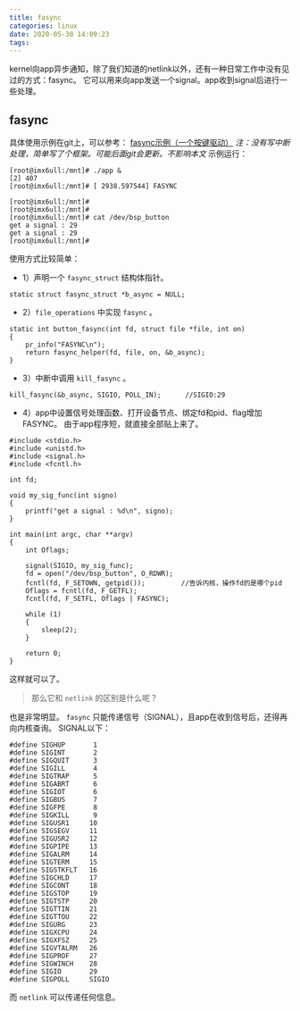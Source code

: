```yaml
---
title: fasync
categories: linux
date: 2020-05-30 14:09:23
tags:
---
```



kernel向app异步通知，除了我们知道的netlink以外，还有一种日常工作中没有见过的方式：fasync。
它可以用来向app发送一个signal。app收到signal后进行一些处理。
<!--more-->

## fasync
具体使用示例在git上，可以参考：
[fasync示例（一个按键驱动）](https://github.com/gouchengsanren/files/tree/master/button_drv_and_app)
*注：没有写中断处理，简单写了个框架。可能后面git会更新。不影响本文*
示例运行：
```
[root@imx6ull:/mnt]# ./app &
[2] 407
[root@imx6ull:/mnt]# [ 2938.597544] FASYNC

[root@imx6ull:/mnt]# 
[root@imx6ull:/mnt]# 
[root@imx6ull:/mnt]# cat /dev/bsp_button 
get a signal : 29
get a signal : 29
[root@imx6ull:/mnt]# 
```

使用方式比较简单：
* 1）声明一个 `fasync_struct` 结构体指针。
```
static struct fasync_struct *b_async = NULL;
```
* 2）`file_operations` 中实现 `fasync` 。
```
static int button_fasync(int fd, struct file *file, int on)
{
    pr_info("FASYNC\n");
    return fasync_helper(fd, file, on, &b_async);
}
```
* 3）中断中调用 `kill_fasync` 。
```
kill_fasync(&b_async, SIGIO, POLL_IN);      //SIGIO:29
```
* 4）app中设置信号处理函数、打开设备节点、绑定fd和pid、flag增加FASYNC。
由于app程序短，就直接全部贴上来了。
```
#include <stdio.h>
#include <unistd.h>
#include <signal.h>
#include <fcntl.h>

int fd;

void my_sig_func(int signo)
{
    printf("get a signal : %d\n", signo);
}

int main(int argc, char **argv)
{
    int Oflags;

    signal(SIGIO, my_sig_func);
    fd = open("/dev/bsp_button", O_RDWR);
    fcntl(fd, F_SETOWN, getpid());         //告诉内核，操作fd的是哪个pid
    Oflags = fcntl(fd, F_GETFL);
    fcntl(fd, F_SETFL, Oflags | FASYNC);

    while (1) 
    {
        sleep(2);
    }

    return 0;
}
```

这样就可以了。

> 那么它和 `netlink` 的区别是什么呢？

也是非常明显。
`fasync` 只能传递信号（SIGNAL），且app在收到信号后，还得再向内核查询。
SIGNAL以下：
```
#define SIGHUP       1
#define SIGINT       2
#define SIGQUIT      3
#define SIGILL       4
#define SIGTRAP      5
#define SIGABRT      6
#define SIGIOT       6
#define SIGBUS       7
#define SIGFPE       8
#define SIGKILL      9
#define SIGUSR1     10
#define SIGSEGV     11
#define SIGUSR2     12
#define SIGPIPE     13
#define SIGALRM     14
#define SIGTERM     15
#define SIGSTKFLT   16
#define SIGCHLD     17
#define SIGCONT     18
#define SIGSTOP     19
#define SIGTSTP     20
#define SIGTTIN     21
#define SIGTTOU     22
#define SIGURG      23
#define SIGXCPU     24
#define SIGXFSZ     25
#define SIGVTALRM   26
#define SIGPROF     27
#define SIGWINCH    28
#define SIGIO       29
#define SIGPOLL     SIGIO
```
而 `netlink` 可以传递任何信息。
<br>


